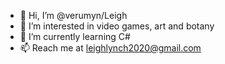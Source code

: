 - 👋 Hi, I’m @verumyn/Leigh
- 👀 I’m interested in video games, art and botany
- 🌱 I’m currently learning C#
- 📫 Reach me at leighlynch2020@gmail.com

<!---
verumyn/verumyn is a ✨ special ✨ repository because its `README.md` (this file) appears on your GitHub profile.
You can click the Preview link to take a look at your changes.
--->
